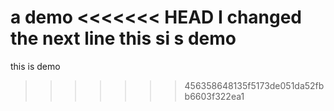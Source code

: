 a demo
<<<<<<< HEAD
I changed the next line
this si s demo 
=======
this is demo 
>>>>>>> 456358648135f5173de051da52fbb6603f322ea1
